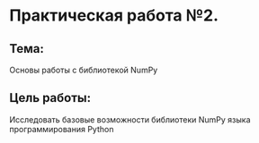 # Практическая работа №2. 
## Тема: 
Основы работы с библиотекой NumPy
## Цель работы: 
Исследовать базовые возможности библиотеки NumPy языка программирования Python
